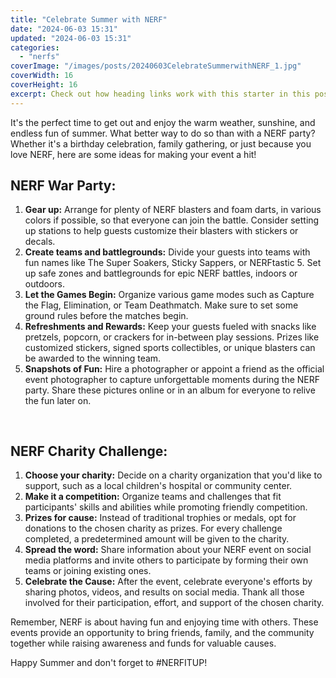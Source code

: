 ```yaml
---
title: "Celebrate Summer with NERF"
date: "2024-06-03 15:31"
updated: "2024-06-03 15:31"
categories:
  - "nerfs"
coverImage: "/images/posts/20240603CelebrateSummerwithNERF_1.jpg"
coverWidth: 16
coverHeight: 16
excerpt: Check out how heading links work with this starter in this post.
---
```


<script>
  import { base } from '$app/paths';
</script>


It's the perfect time to get out and enjoy the warm weather, sunshine, and endless fun of summer. What better way to do so than with a NERF party? Whether it's a birthday celebration, family gathering, or just because you love NERF, here are some ideas for making your event a hit!

## NERF War Party:

1. **Gear up:** Arrange for plenty of NERF blasters and foam darts, in various colors if possible, so that everyone can join the battle. Consider setting up stations to help guests customize their blasters with stickers or decals.
2. **Create teams and battlegrounds:** Divide your guests into teams with fun names like The Super Soakers, Sticky Sappers, or NERFtastic 5. Set up safe zones and battlegrounds for epic NERF battles, indoors or outdoors.
3. **Let the Games Begin:** Organize various game modes such as Capture the Flag, Elimination, or Team Deathmatch. Make sure to set some ground rules before the matches begin.
4. **Refreshments and Rewards:** Keep your guests fueled with snacks like pretzels, popcorn, or crackers for in-between play sessions. Prizes like customized stickers, signed sports collectibles, or unique blasters can be awarded to the winning team.
5. **Snapshots of Fun:** Hire a photographer or appoint a friend as the official event photographer to capture unforgettable moments during the NERF party. Share these pictures online or in an album for everyone to relive the fun later on.

<img class="cover-image" src="{base}/images/posts/20240603CelebrateSummerwithNERF_2.jpg" alt="" style="aspect-ratio: 16 / 16;" width="16" height="16">


## NERF Charity Challenge:

1. **Choose your charity:** Decide on a charity organization that you'd like to support, such as a local children's hospital or community center.
2. **Make it a competition:** Organize teams and challenges that fit participants' skills and abilities while promoting friendly competition.
3. **Prizes for cause:** Instead of traditional trophies or medals, opt for donations to the chosen charity as prizes. For every challenge completed, a predetermined amount will be given to the charity.
4. **Spread the word:** Share information about your NERF event on social media platforms and invite others to participate by forming their own teams or joining existing ones.
5. **Celebrate the Cause:** After the event, celebrate everyone's efforts by sharing photos, videos, and results on social media. Thank all those involved for their participation, effort, and support of the chosen charity.

Remember, NERF is about having fun and enjoying time with others. These events provide an opportunity to bring friends, family, and the community together while raising awareness and funds for valuable causes.

Happy Summer and don't forget to #NERFITUP!